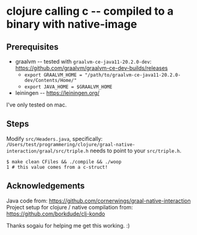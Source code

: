 # clojure calling c -- compiled to a binary with native-image

## Prerequisites

* graalvm -- tested with `graalvm-ce-java11-20.2.0-dev`: https://github.com/graalvm/graalvm-ce-dev-builds/releases
  * `export GRAALVM_HOME = "/path/to/graalvm-ce-java11-20.2.0-dev/Contents/Home/"`
  * `export JAVA_HOME = $GRAALVM_HOME`
* leiningen -- https://leiningen.org/

I've only tested on mac.

## Steps

Modify `src/Headers.java`, specifically: `/Users/test/programmering/clojure/graal-native-interaction/graal/src/triple.h` needs to point to your `src/triple.h`.

```
$ make clean CFiles && ./compile && ./woop
1 # this value comes from a c-struct!
```

## Acknowledgements

Java code from: https://github.com/cornerwings/graal-native-interaction
Project setup for clojure / native compilation from: https://github.com/borkdude/clj-kondo

Thanks sogaiu for helping me get this working. :)
